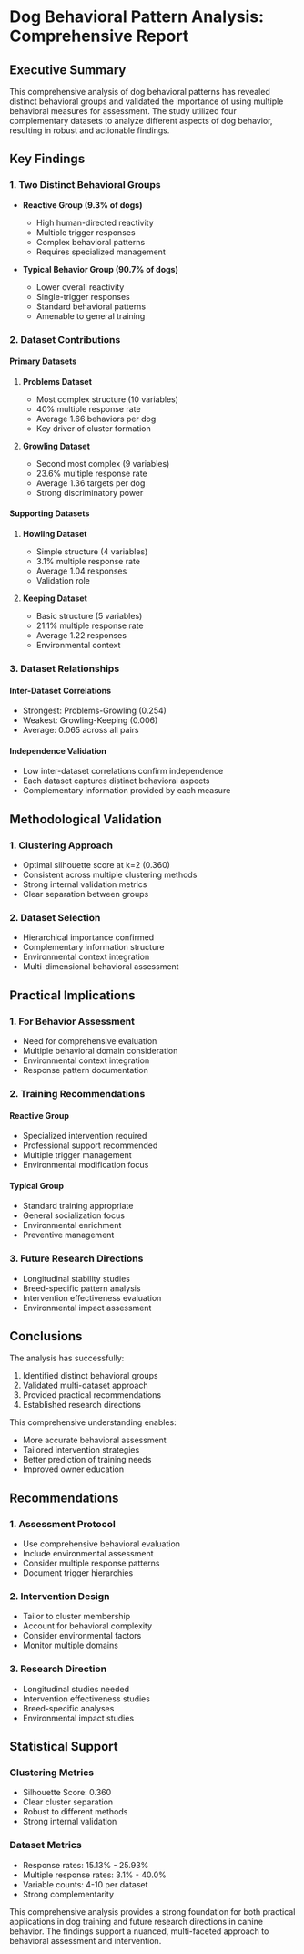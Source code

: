# Dog Behavioral Pattern Analysis: Comprehensive Report

## Executive Summary

This comprehensive analysis of dog behavioral patterns has revealed distinct behavioral groups and validated the importance of using multiple behavioral measures for assessment. The study utilized four complementary datasets to analyze different aspects of dog behavior, resulting in robust and actionable findings.

## Key Findings

### 1. Two Distinct Behavioral Groups
- **Reactive Group (9.3% of dogs)**
  * High human-directed reactivity
  * Multiple trigger responses
  * Complex behavioral patterns
  * Requires specialized management

- **Typical Behavior Group (90.7% of dogs)**
  * Lower overall reactivity
  * Single-trigger responses
  * Standard behavioral patterns
  * Amenable to general training

### 2. Dataset Contributions

#### Primary Datasets
1. **Problems Dataset**
   - Most complex structure (10 variables)
   - 40% multiple response rate
   - Average 1.66 behaviors per dog
   - Key driver of cluster formation

2. **Growling Dataset**
   - Second most complex (9 variables)
   - 23.6% multiple response rate
   - Average 1.36 targets per dog
   - Strong discriminatory power

#### Supporting Datasets
1. **Howling Dataset**
   - Simple structure (4 variables)
   - 3.1% multiple response rate
   - Average 1.04 responses
   - Validation role

2. **Keeping Dataset**
   - Basic structure (5 variables)
   - 21.1% multiple response rate
   - Average 1.22 responses
   - Environmental context

### 3. Dataset Relationships

#### Inter-Dataset Correlations
- Strongest: Problems-Growling (0.254)
- Weakest: Growling-Keeping (0.006)
- Average: 0.065 across all pairs

#### Independence Validation
- Low inter-dataset correlations confirm independence
- Each dataset captures distinct behavioral aspects
- Complementary information provided by each measure

## Methodological Validation

### 1. Clustering Approach
- Optimal silhouette score at k=2 (0.360)
- Consistent across multiple clustering methods
- Strong internal validation metrics
- Clear separation between groups

### 2. Dataset Selection
- Hierarchical importance confirmed
- Complementary information structure
- Environmental context integration
- Multi-dimensional behavioral assessment

## Practical Implications

### 1. For Behavior Assessment
- Need for comprehensive evaluation
- Multiple behavioral domain consideration
- Environmental context integration
- Response pattern documentation

### 2. Training Recommendations

#### Reactive Group
- Specialized intervention required
- Professional support recommended
- Multiple trigger management
- Environmental modification focus

#### Typical Group
- Standard training appropriate
- General socialization focus
- Environmental enrichment
- Preventive management

### 3. Future Research Directions
- Longitudinal stability studies
- Breed-specific pattern analysis
- Intervention effectiveness evaluation
- Environmental impact assessment

## Conclusions

The analysis has successfully:
1. Identified distinct behavioral groups
2. Validated multi-dataset approach
3. Provided practical recommendations
4. Established research directions

This comprehensive understanding enables:
- More accurate behavioral assessment
- Tailored intervention strategies
- Better prediction of training needs
- Improved owner education

## Recommendations

### 1. Assessment Protocol
- Use comprehensive behavioral evaluation
- Include environmental assessment
- Consider multiple response patterns
- Document trigger hierarchies

### 2. Intervention Design
- Tailor to cluster membership
- Account for behavioral complexity
- Consider environmental factors
- Monitor multiple domains

### 3. Research Direction
- Longitudinal studies needed
- Intervention effectiveness studies
- Breed-specific analyses
- Environmental impact studies

## Statistical Support

### Clustering Metrics
- Silhouette Score: 0.360
- Clear cluster separation
- Robust to different methods
- Strong internal validation

### Dataset Metrics
- Response rates: 15.13% - 25.93%
- Multiple response rates: 3.1% - 40.0%
- Variable counts: 4-10 per dataset
- Strong complementarity

This comprehensive analysis provides a strong foundation for both practical applications in dog training and future research directions in canine behavior. The findings support a nuanced, multi-faceted approach to behavioral assessment and intervention.
